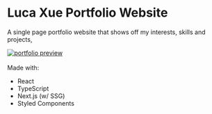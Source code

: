 # Luca Xue Portfolio Website

A single page portfolio website that shows off my interests, skills and projects,

<a href='https://lucaxue.vercel.app' target="_blank">
  <img src='https://lucaxue.vercel.app/images/portfolio_preview.png'rel="noreferrer noopener" alt='portfolio preview' />
</a>
<br/>
<br/>
Made with:

- React
- TypeScript
- Next.js (w/ SSG)
- Styled Components
